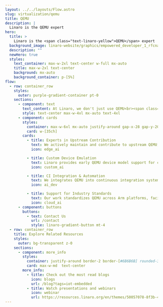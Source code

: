 ```yaml
---
layout: ../../layouts/Flow.astro
slug: virtualization/qemu
title: QEMU
description: |
  Linaro is the QEMU expert
hero:
  title: >
    Linaro is the <span class="text-linaro-yellow">QEMU</span> expert
  background_image: linaro-website/graphics/empowered_developer_1_rfcnad.png
  description: ""
  newHero: true
  styles:
    text_container: max-w-2xl text-center w-full mx-auto
    title: max-w-2xl text-center
    background: mx-auto
    background_container: p-[5%]
flow:
  - row: container_row
    styles:
      outer: purple-gradient-container pt-0
    sections:
      - component: text
        text_content: At Linaro, we don't just use QEMU<br><span class="bg-linaro-gradient text-transparent bg-clip-text h-auto">We help shape it</span>
        style: text-center max-w-4xl mx-auto text-4xl
      - component: cards
        styles:
          container: max-w-6xl mx-auto justify-around gap-x-28 gap-y-20 my-20
          card: w-[35ch]
        cards:
          - title: Experts in Upstream Contribution
            text: We actively maintain and contribute to upstream QEMU, ensuring the latest Arm features and device models are available and production-ready
            icon: edge_ai

          - title: Custom Device Emulation
            text: Linaro provides early QEMU device model support for custom SoCs and boards, accelerating hardware bring-up and testing by mirroring real hardware.
            icon: custom_ai

          - title: CI Integration & Automation
            text: We integrates QEMU into continuous integration systems, enabling developers to test frequently without needing physical hardware.
            icon: ai_dev

          - title: Support for Industry Standards
            text: Our work standardizes QEMU across Arm platforms, facilitating efficient software development and validation.
            icon: cloud_ai
      - component: buttons
        buttons:
          - text: Contact Us
            url: /contact
            style: linaro-gradient-button mt-4
  - row: container_row
    title: Explore Related Resources
    styles:
      outer: bg-transparent z-0
    sections:
      - component: more_info
        styles:
          container: justify-around border-2 border-[#6B6B6B] rounded-3xl py-10
          card: max-w-md  text-center
        more_info:
          - title: Check out the most read blogs
            icon: blogs
            url: /blog?tags=iot-embedded
          - title: Watch presentations and webinars
            icon: webinar
            url: https://resources.linaro.org/en/themes/50057078-8f3b-4615-8f44-67c194e43b69
---
```


